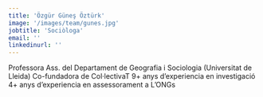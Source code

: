 ```yaml
---
title: 'Özgür Güneş Öztürk'
image: '/images/team/gunes.jpg'
jobtitle: 'Sociòloga'
email: ''
linkedinurl: ''
---
```


Professora Ass. del Departament de Geografia i Sociologia (Universitat de Lleida)
Co-fundadora de Col·lectivaT
9+ anys d’experiencia en investigació
4+ anys d’experiencia en assessorament a L’ONGs
